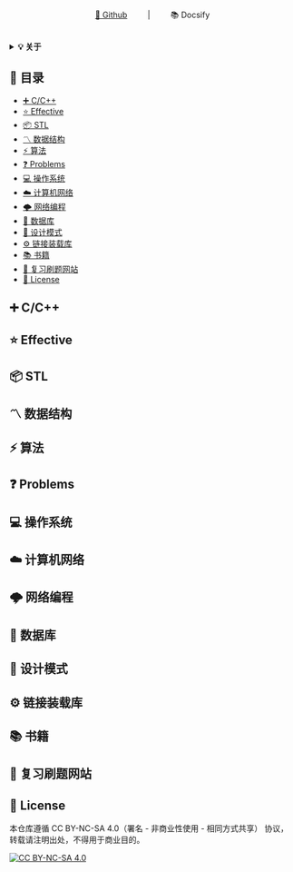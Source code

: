 <div align="center">
<a href="https://github.com/Kinvy66/interview">📖 Github</a>
&emsp;&emsp; | &emsp;&emsp;
📚 Docsify
</div> 
<br>

<b><details><summary>💡 关于</summary></b>

📚 本仓库是个人整理的C/C++ 技术方向的面试笔记，灵感来源于 [https://github.com/huihut/interview](https://github.com/huihut/interview) (主要原因还是自己太菜，秋招目前0offer),通过这种方式把面试中的八股整理一下。内容和文档结构部分参考上面提到的仓库。


</details>


## 📑 目录

- [➕ C/C++](#cc)
- [⭐️ Effective](#effective)
- [📦 STL](#stl)
- [〽️ 数据结构](#data-structure)
- [⚡️ 算法](#algorithm)
- [❓ Problems](#problems)
- [💻 操作系统](#os)
- [☁️ 计算机网络](#computer-network)
- [🌩 网络编程](#network-programming)
- [💾 数据库](#database)
- [📏 设计模式](#design-pattern)
- [⚙️ 链接装载库](#link-loading-library)
- [📚 书籍](#books)
- [💯 复习刷题网站](#review-of-brush-questions-website)
- [📜 License](#license)


<a id="cc"></a>

## ➕ C/C++


<a id="effective"></a>

## ⭐️ Effective


<a id="stl"></a>

## 📦 STL

<a id="data-structure"></a>

## 〽️ 数据结构


<a id="algorithm"></a>

## ⚡️ 算法

<a id="problems"></a>

## ❓ Problems

<a id="os"></a>

## 💻 操作系统

<a id="computer-network"></a>

## ☁️ 计算机网络

<a id="network-programming"></a>

## 🌩 网络编程

<a id="database"></a>

## 💾 数据库

<a id="design-pattern"></a>

## 📏 设计模式

<a id="link-loading-library"></a>

## ⚙️ 链接装载库

<a id="books"></a>

## 📚 书籍

<a id="review-of-brush-questions-website"></a>

## 💯 复习刷题网站

<a id="license"></a>

## 📜 License

本仓库遵循 CC BY-NC-SA 4.0（署名 - 非商业性使用 - 相同方式共享） 协议，转载请注明出处，不得用于商业目的。

[![CC BY-NC-SA 4.0](https://i.creativecommons.org/l/by-nc-sa/4.0/88x31.png)](https://github.com/Kinvy66/interview/blob/master/LICENSE)



